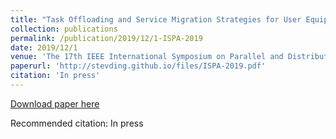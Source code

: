 ```yaml
---
title: "Task Offloading and Service Migration Strategies for User Equipments with Mobility Consideration in Mobile Edge Computing"
collection: publications
permalink: /publication/2019/12/1-ISPA-2019
date: 2019/12/1
venue: 'The 17th IEEE International Symposium on Parallel and Distributed Processing with Applications (IEEE ISPA-2019)'
paperurl: 'http://stevding.github.io/files/ISPA-2019.pdf'
citation: 'In press'
---
```


<a href='http://stevding.github.io/files/ISPA-2019.pdf'>Download paper here</a>

Recommended citation: In press